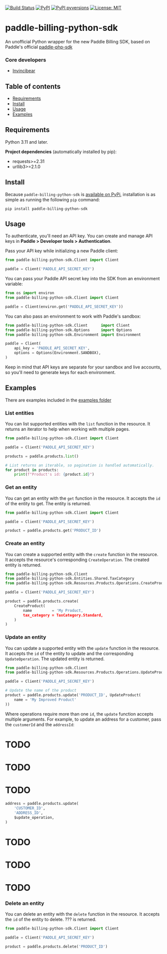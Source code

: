 [![Build Status](https://img.shields.io/github/actions/workflow/status/Invincibear/paddle-billing-python-sdk/publish_to_pypi.yml)](https://github.com/Invincibear/paddle-billing-python-sdk/actions/?query=branch%3Amain)
[![PyPI](https://img.shields.io/pypi/v/paddle-billing-python-sdk.svg)](https://pypi.python.org/pypi/paddle-billing-python-sdk)
[![PyPI pyversions](https://img.shields.io/pypi/pyversions/paddle-billing-python-sdk.svg)](https://pypi.python.org/pypi/paddle-billing-python-sdk/)
[![License: MIT](https://img.shields.io/badge/License-MIT-yellow.svg)](https://opensource.org/licenses/MIT)



# paddle-billing-python-sdk
An unofficial Python wrapper for the new Paddle Billing SDK, based on Paddle's official [paddle-php-sdk](https://github.com/PaddleHQ/paddle-php-sdk/)


### Core developers
- [Invincibear](https://github.com/Invincibear)



## Table of contents
- [Requirements](#Requirements)
- [Install](#Install)
- [Usage](#Usage)
- [Examples](#Examples)

## Requirements
Python 3.11 and later.

**Project dependencies** (automatically installed by pip):
- requests>=2.31
- urllib3>=2.1.0


## Install
Because `paddle-billing-python-sdk` is [available on PyPi](https://pypi.org/project/paddle-billing-python-sdk/), installation is as simple as running the following `pip` command: 

`pip install paddle-billing-python-sdk`



## Usage
To authenticate, you'll need an API key. You can create and manage API keys in **Paddle > Developer tools > Authentication**.

Pass your API key while initializing a new Paddle client:
``` python
from paddle-billing-python-sdk.Client import Client

paddle = Client('PADDLE_API_SECRET_KEY')
```

You can pass your Paddle API secret key into the SDK from an environment variable:
``` python
from os import environ
from paddle-billing-python-sdk.Client import Client

paddle = Client(environ.get('PADDLE_API_SECRET_KEY'))
```

You can also pass an environment to work with Paddle's sandbox:
``` python
from paddle-billing-python-sdk.Client      import Client
from paddle-billing-python-sdk.Options     import Options
from paddle-billing-python-sdk.Environment import Environment

paddle = Client(
    api_key = 'PADDLE_API_SECRET_KEY',
    options = Options(Environment.SANDBOX),
)
```

Keep in mind that API keys are separate for your sandbox and live accounts, so you'll need to generate keys for each environment.



## Examples
There are examples included in the [examples folder]()

### List entities
You can list supported entities with the `list` function in the resource. It returns an iterator to help when working with multiple pages.
``` python
from paddle-billing-python-sdk.Client import Client

paddle = Client('PADDLE_API_SECRET_KEY')

products = paddle.products.list()

# List returns an iterable, so pagination is handled automatically.
for product in products:
    print(f"Product's id: {product.id}")
```

### Get an entity
You can get an entity with the `get` function in the resource. It accepts the `id` of the entity to get. The entity is returned.
``` python
from paddle-billing-python-sdk.Client import Client

paddle = Client('PADDLE_API_SECRET_KEY')

product = paddle.products.get('PRODUCT_ID')
```

### Create an entity
You can create a supported entity with the `create` function in the resource. It accepts the resource's corresponding `CreateOperation`. The created entity is returned.

``` python
from paddle-billing-python-sdk.Client                                      import Client
from paddle-billing-python-sdk.Entities.Shared.TaxCategory                 import TaxCategory
from paddle-billing-python-sdk.Resources.Products.Operations.CreateProduct import CreateProduct

paddle = Client('PADDLE_API_SECRET_KEY')

product = paddle.products.create(
    CreateProduct(
        name         = 'My Product,
        tax_category = TaxCategory.Standard,
    )
)
```

### Update an entity
You can update a supported entity with the `update` function in the resource. It accepts the `id` of the entity to update and the corresponding `UpdateOperation`. The updated entity is returned.
``` python
from paddle-billing-python-sdk.Client                                      import Client
from paddle-billing-python-sdk.Resources.Products.Operations.UpdateProduct import UpdateProduct

paddle = Client('PADDLE_API_SECRET_KEY')

# Update the name of the product
product = paddle.products.update('PRODUCT_ID', UpdateProduct(
    name = 'My Improved Product'
))
```

Where operations require more than one `id`, the `update` function accepts multiple arguments. For example, to update an address for a customer, pass the `customerId` and the `addressId`:
# TODO
# TODO
# TODO
``` python
address = paddle.products.update(
    'CUSTOMER_ID',
    'ADDRESS_ID',
    $update_operation,
)
```

# TODO
# TODO
# TODO
### Delete an entity
You can delete an entity with the `delete` function in the resource. It accepts the `id` of the entity to delete. ??? is returned.
``` python
from paddle-billing-python-sdk.Client import Client

paddle = Client('PADDLE_API_SECRET_KEY')

product = paddle.products.delete('PRODUCT_ID')
```
